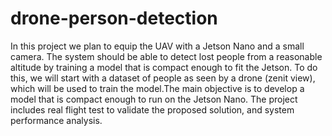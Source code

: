 # drone-person-detection
In this project we plan to equip the UAV with a Jetson Nano and a small camera.
The system should be able to detect lost people from a reasonable altitude by training a model that is compact enough to fit the Jetson. To do this, we will start with a dataset of people as seen by a drone (zenit view), which will be used to train the model.The main objective is to develop a model that is compact enough to run on the Jetson Nano.
The project includes real flight test to validate the proposed solution, and system performance analysis.
